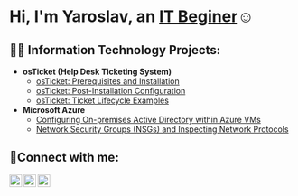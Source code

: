 <h1>Hi, I'm Yaroslav, an <a href="https://www.linkedin.com/in/yaroslav-kulish-1b4b84346/">IT Beginer</a>☺</h1>

<h2>👨‍💻 Information Technology Projects:</h2>

- <b>osTicket (Help Desk Ticketing System)</b>
  - [osTicket: Prerequisites and Installation](https://github.com/molodour/osticket-prereqs)
  - [osTicket: Post-Installation Configuration](https://github.com/molodour/post-install-config)
  - [osTicket: Ticket Lifecycle Examples](https://github.com/molodour/ticket-lifecycle)
- <b>Microsoft Azure</b>
  - [Configuring On-premises Active Directory within Azure VMs](https://github.com/molodour/configure-ad)
  - [Network Security Groups (NSGs) and Inspecting Network Protocols](https://github.com/molodour/azure-network-protocols)

<h2>🤳Connect with me:</h2>

[<img align="left" alt="Josh | Twitter" width="22px" src="https://cdn.jsdelivr.net/npm/simple-icons@v3/icons/twitter.svg" />][twitter]
[<img align="left" alt="Josh | LinkedIn" width="22px" src="https://cdn.jsdelivr.net/npm/simple-icons@v3/icons/linkedin.svg" />][linkedin]
[<img align="left" alt="Josh | Instagram" width="22px" src="https://cdn.jsdelivr.net/npm/simple-icons@v3/icons/instagram.svg" />][instagram]

[twitter]: https://twitter.com/Josh
[instagram]: https://www.instagram.com/Josh
[linkedin]: https://linkedin.com/in/Josh
